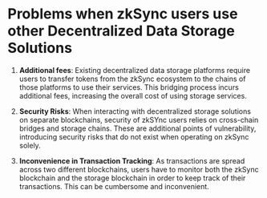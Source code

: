 # Problems when zkSync users use other Decentralized Data Storage Solutions

1. **Additional fees**: Existing decentralized data storage platforms require users to transfer tokens from the zkSync ecosystem to the chains of those platforms to use their services. This bridging process incurs additional fees, increasing the overall cost of using storage services.

2. **Security Risks**: When interacting with decentralized storage solutions on separate blockchains, security of zkSYnc users relies on cross-chain bridges and storage chains. These are additional points of vulnerability, introducing security risks that do not exist when operating on zkSync solely. 	

3. **Inconvenience in Transaction Tracking**: As transactions are spread across two different blockchains, users have to monitor both the zkSync blockchain and the storage blockchain in order to keep track of their transactions. This can be cumbersome and inconvenient.
